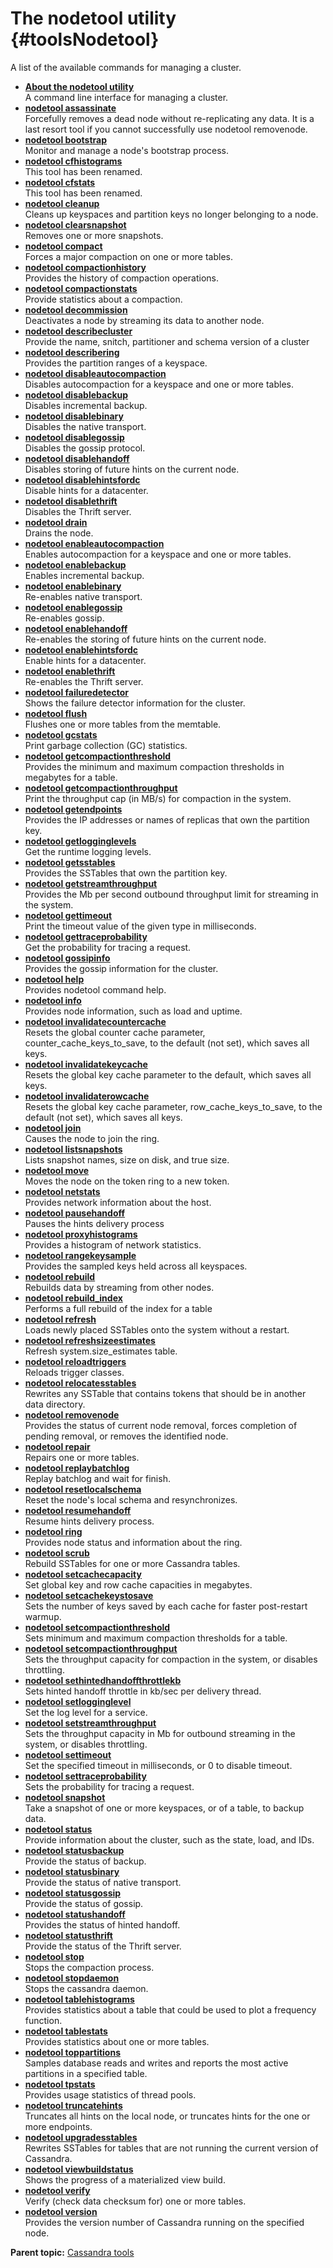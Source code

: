 # The nodetool utility {#toolsNodetool}

A list of the available commands for managing a cluster.

-   **[About the nodetool utility](../../cassandra/tools/toolsAboutNodetool.md)**  
A command line interface for managing a cluster.
-   **[nodetool assassinate](../../cassandra/tools/toolsAssassinate.md)**  
Forcefully removes a dead node without re-replicating any data. It is a last resort tool if you cannot successfully use nodetool removenode.
-   **[nodetool bootstrap](../../cassandra/tools/toolsBootstrap.md)**  
Monitor and manage a node's bootstrap process.
-   **[nodetool cfhistograms](../../cassandra/tools/toolsCfHistogramsRedirect.md)**  
This tool has been renamed.
-   **[nodetool cfstats](../../cassandra/tools/toolsCfStatsRedirect.md)**  
This tool has been renamed.
-   **[nodetool cleanup](../../cassandra/tools/toolsCleanup.md)**  
Cleans up keyspaces and partition keys no longer belonging to a node.
-   **[nodetool clearsnapshot](../../cassandra/tools/toolsClearSnapShot.md)**  
Removes one or more snapshots.
-   **[nodetool compact](../../cassandra/tools/toolsCompact.md)**  
Forces a major compaction on one or more tables.
-   **[nodetool compactionhistory](../../cassandra/tools/toolsCompactionHistory.md)**  
Provides the history of compaction operations.
-   **[nodetool compactionstats](../../cassandra/tools/toolsCompactionStats.md)**  
Provide statistics about a compaction.
-   **[nodetool decommission](../../cassandra/tools/toolsDecommission.md)**  
Deactivates a node by streaming its data to another node.
-   **[nodetool describecluster](../../cassandra/tools/toolsDescribeCluster.md)**  
Provide the name, snitch, partitioner and schema version of a cluster
-   **[nodetool describering](../../cassandra/tools/toolsDescribeRing.md)**  
Provides the partition ranges of a keyspace.
-   **[nodetool disableautocompaction](../../cassandra/tools/toolsDisableAutoCompaction.md)**  
Disables autocompaction for a keyspace and one or more tables.
-   **[nodetool disablebackup](../../cassandra/tools/toolsDisableBackup.md)**  
Disables incremental backup.
-   **[nodetool disablebinary](../../cassandra/tools/toolsDisableBinary.md)**  
Disables the native transport.
-   **[nodetool disablegossip](../../cassandra/tools/toolsDisableGossip.md)**  
Disables the gossip protocol.
-   **[nodetool disablehandoff](../../cassandra/tools/toolsDisableHandoff.md)**  
Disables storing of future hints on the current node.
-   **[nodetool disablehintsfordc](../../cassandra/tools/toolsDisablehintsfordc.md)**  
 Disable hints for a datacenter.
-   **[nodetool disablethrift](../../cassandra/tools/toolsDisableThrift.md)**  
Disables the Thrift server.
-   **[nodetool drain](../../cassandra/tools/toolsDrain.md)**  
Drains the node.
-   **[nodetool enableautocompaction](../../cassandra/tools/toolsEnableAutoCompaction.md)**  
Enables autocompaction for a keyspace and one or more tables.
-   **[nodetool enablebackup](../../cassandra/tools/toolsEnableBackup.md)**  
Enables incremental backup.
-   **[nodetool enablebinary](../../cassandra/tools/toolsEnableBinary.md)**  
Re-enables native transport.
-   **[nodetool enablegossip](../../cassandra/tools/toolsEnableGossip.md)**  
Re-enables gossip.
-   **[nodetool enablehandoff](../../cassandra/tools/toolsEnableHandoff.md)**  
Re-enables the storing of future hints on the current node.
-   **[nodetool enablehintsfordc](../../cassandra/tools/toolsEnablehintsfordc.md)**  
 Enable hints for a datacenter.
-   **[nodetool enablethrift](../../cassandra/tools/toolsEnableThrift.md)**  
Re-enables the Thrift server.
-   **[nodetool failuredetector](../../cassandra/tools/toolsFailureDetector.md)**  
Shows the failure detector information for the cluster.
-   **[nodetool flush](../../cassandra/tools/toolsFlush.md)**  
Flushes one or more tables from the memtable.
-   **[nodetool gcstats](../../cassandra/tools/toolsGcstats.md)**  
Print garbage collection \(GC\) statistics.
-   **[nodetool getcompactionthreshold](../../cassandra/tools/toolsGetCompactionThreshold.md)**  
Provides the minimum and maximum compaction thresholds in megabytes for a table.
-   **[nodetool getcompactionthroughput](../../cassandra/tools/toolsGetcompactionthroughput.md)**  
Print the throughput cap \(in MB/s\) for compaction in the system.
-   **[nodetool getendpoints](../../cassandra/tools/toolsGetEndPoints.md)**  
Provides the IP addresses or names of replicas that own the partition key.
-   **[nodetool getlogginglevels](../../cassandra/tools/toolsGetLogLev.md)**  
Get the runtime logging levels.
-   **[nodetool getsstables](../../cassandra/tools/toolsGetSstables.md)**  
Provides the SSTables that own the partition key.
-   **[nodetool getstreamthroughput](../../cassandra/tools/toolsGetStreamThroughput.md)**  
Provides the Mb per second outbound throughput limit for streaming in the system.
-   **[nodetool gettimeout](../../cassandra/tools/toolsGettimeout.md)**  
Print the timeout value of the given type in milliseconds.
-   **[nodetool gettraceprobability](../../cassandra/tools/toolsGetTraceProbability.md)**  
Get the probability for tracing a request.
-   **[nodetool gossipinfo](../../cassandra/tools/toolsGossipInfo.md)**  
Provides the gossip information for the cluster.
-   **[nodetool help](../../cassandra/tools/toolsHelp.md)**  
Provides nodetool command help.
-   **[nodetool info](../../cassandra/tools/toolsInfo.md)**  
Provides node information, such as load and uptime.
-   **[nodetool invalidatecountercache](../../cassandra/tools/toolsInvalidatecountercache.md)**  
Resets the global counter cache parameter, counter\_cache\_keys\_to\_save, to the default \(not set\), which saves all keys.
-   **[nodetool invalidatekeycache](../../cassandra/tools/toolsInvalidateKeyCache.md)**  
Resets the global key cache parameter to the default, which saves all keys.
-   **[nodetool invalidaterowcache](../../cassandra/tools/toolsInvalidateRowCache.md)**  
Resets the global key cache parameter, row\_cache\_keys\_to\_save, to the default \(not set\), which saves all keys.
-   **[nodetool join](../../cassandra/tools/toolsJoin.md)**  
Causes the node to join the ring.
-   **[nodetool listsnapshots](../../cassandra/tools/toolsListSnapShots.md)**  
Lists snapshot names, size on disk, and true size.
-   **[nodetool move](../../cassandra/tools/toolsMove.md)**  
Moves the node on the token ring to a new token.
-   **[nodetool netstats](../../cassandra/tools/toolsNetstats.md)**  
Provides network information about the host.
-   **[nodetool pausehandoff](../../cassandra/tools/toolsPauseHandoff.md)**  
Pauses the hints delivery process
-   **[nodetool proxyhistograms](../../cassandra/tools/toolsProxyHistograms.md)**  
Provides a histogram of network statistics.
-   **[nodetool rangekeysample](../../cassandra/tools/toolsRangeKeySample.md)**  
Provides the sampled keys held across all keyspaces.
-   **[nodetool rebuild](../../cassandra/tools/toolsRebuild.md)**  
Rebuilds data by streaming from other nodes.
-   **[nodetool rebuild\_index](../../cassandra/tools/toolsRebuildIndex.md)**  
Performs a full rebuild of the index for a table
-   **[nodetool refresh](../../cassandra/tools/toolsRefresh.md)**  
Loads newly placed SSTables onto the system without a restart.
-   **[nodetool refreshsizeestimates](../../cassandra/tools/toolsRefreshSizeEstimates.md)**  
Refresh system.size\_estimates table.
-   **[nodetool reloadtriggers](../../cassandra/tools/toolsReloadTriggers.md)**  
Reloads trigger classes.
-   **[nodetool relocatesstables](../../cassandra/tools/toolsRelocateSSTables.md)**  
Rewrites any SSTable that contains tokens that should be in another data directory.
-   **[nodetool removenode](../../cassandra/tools/toolsRemoveNode.md)**  
Provides the status of current node removal, forces completion of pending removal, or removes the identified node.
-   **[nodetool repair](../../cassandra/tools/toolsRepair.md)**  
Repairs one or more tables.
-   **[nodetool replaybatchlog](../../cassandra/tools/toolsReplaybatchlog.md)**  
Replay batchlog and wait for finish.
-   **[nodetool resetlocalschema](../../cassandra/tools/toolsResetLocalSchema.md)**  
Reset the node's local schema and resynchronizes.
-   **[nodetool resumehandoff](../../cassandra/tools/toolsResumeHandoff.md)**  
Resume hints delivery process.
-   **[nodetool ring](../../cassandra/tools/toolsRing.md)**  
Provides node status and information about the ring.
-   **[nodetool scrub](../../cassandra/tools/toolsScrub.md)**  
Rebuild SSTables for one or more Cassandra tables.
-   **[nodetool setcachecapacity](../../cassandra/tools/toolsSetCacheCapacity.md)**  
Set global key and row cache capacities in megabytes.
-   **[nodetool setcachekeystosave](../../cassandra/tools/toolsSetCacheKeysToSave.md)**  
Sets the number of keys saved by each cache for faster post-restart warmup.
-   **[nodetool setcompactionthreshold](../../cassandra/tools/toolsSetCompactionThreshold.md)**  
Sets minimum and maximum compaction thresholds for a table.
-   **[nodetool setcompactionthroughput](../../cassandra/tools/toolsSetCompactionThroughput.md)**  
Sets the throughput capacity for compaction in the system, or disables throttling.
-   **[nodetool sethintedhandoffthrottlekb](../../cassandra/tools/toolsSetHHthrottle.md)**  
Sets hinted handoff throttle in kb/sec per delivery thread.
-   **[nodetool setlogginglevel](../../cassandra/tools/toolsSetLogLev.md)**  
Set the log level for a service.
-   **[nodetool setstreamthroughput](../../cassandra/tools/toolsSetStreamThroughput.md)**  
Sets the throughput capacity in Mb for outbound streaming in the system, or disables throttling.
-   **[nodetool settimeout](../../cassandra/tools/toolsSettimeout.md)**  
Set the specified timeout in milliseconds, or 0 to disable timeout.
-   **[nodetool settraceprobability](../../cassandra/tools/toolsSetTraceProbability.md)**  
Sets the probability for tracing a request.
-   **[nodetool snapshot](../../cassandra/tools/toolsSnapShot.md)**  
Take a snapshot of one or more keyspaces, or of a table, to backup data.
-   **[nodetool status](../../cassandra/tools/toolsStatus.md)**  
Provide information about the cluster, such as the state, load, and IDs.
-   **[nodetool statusbackup](../../cassandra/tools/toolsStatusBackup.md)**  
Provide the status of backup.
-   **[nodetool statusbinary](../../cassandra/tools/toolsStatusBinary.md)**  
Provide the status of native transport.
-   **[nodetool statusgossip](../../cassandra/tools/toolsStatusGossip.md)**  
Provide the status of gossip.
-   **[nodetool statushandoff](../../cassandra/tools/toolsStatusHandoff.md)**  
Provides the status of hinted handoff.
-   **[nodetool statusthrift](../../cassandra/tools/toolsStatusThrift.md)**  
Provide the status of the Thrift server.
-   **[nodetool stop](../../cassandra/tools/toolsStop.md)**  
Stops the compaction process.
-   **[nodetool stopdaemon](../../cassandra/tools/toolsStopDaemon.md)**  
Stops the cassandra daemon.
-   **[nodetool tablehistograms](../../cassandra/tools/toolsTablehisto.md)**  
Provides statistics about a table that could be used to plot a frequency function.
-   **[nodetool tablestats](../../cassandra/tools/toolsTablestats.md)**  
Provides statistics about one or more tables.
-   **[nodetool toppartitions](../../cassandra/tools/toolsToppartitions.md)**  
Samples database reads and writes and reports the most active partitions in a specified table.
-   **[nodetool tpstats](../../cassandra/tools/toolsTPstats.md)**  
Provides usage statistics of thread pools.
-   **[nodetool truncatehints](../../cassandra/tools/toolsTruncateHints.md)**  
Truncates all hints on the local node, or truncates hints for the one or more endpoints.
-   **[nodetool upgradesstables](../../cassandra/tools/toolsUpgradeSstables.md)**  
Rewrites SSTables for tables that are not running the current version of Cassandra.
-   **[nodetool viewbuildstatus](../../cassandra/tools/toolsViewBuildStatus.md)**  
Shows the progress of a materialized view build.
-   **[nodetool verify](../../cassandra/tools/toolsVerify.md)**  
Verify \(check data checksum for\) one or more tables.
-   **[nodetool version](../../cassandra/tools/toolsVersion.md)**  
Provides the version number of Cassandra running on the specified node.

**Parent topic:** [Cassandra tools](../../cassandra/tools/toolsTOC.md)

